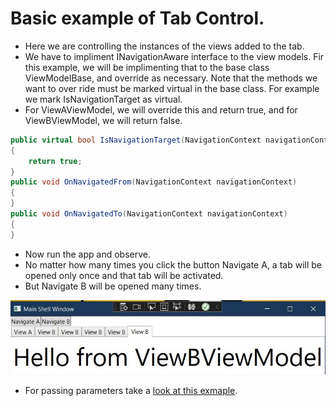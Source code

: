# Basic example of Tab Control. 
- Here we are controlling the instances of the views added to the tab. 
- We have to impliment INavigationAware interface to the view models. Fir this example, we will be implimenting that to the base class ViewModelBase, and override as necessary. Note that the methods we want to over ride must be marked virtual in the base class. For example we mark IsNavigationTarget as virtual.
- For ViewAViewModel, we will override this and return true, and for ViewBViewModel, we will return false.

```cs
public virtual bool IsNavigationTarget(NavigationContext navigationContext)
{
    return true;
}
public void OnNavigatedFrom(NavigationContext navigationContext)
{
}
public void OnNavigatedTo(NavigationContext navigationContext)
{
}
```


- Now run the app and observe. 
- No matter how many times you click the button Navigate A, a tab will be opened only once and that tab will be activated.
- But Navigate B will be opened many times.

![Tab Control](./images/20TabControl20.jpg)

- For passing parameters take a [look at this exmaple](https://github.com/AvtsVivek/LearnWpfPrism/tree/main/src/apps/200700-NavigationParmsStart).
